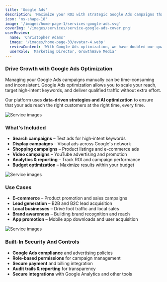 ```yaml
---
title: 'Google Ads'
description: 'Maximize your ROI with strategic Google Ads campaigns that drive qualified traffic and conversions.'
icon: 'ns-shape-18'
image: '/images/home-page-1/services-google-ads.svg'
coverImg: '/images/services/service-google-ads-cover.png'
userReview:
  name: 'Christopher Adams'
  image: '/images/home-page-33/avatar-4.webp'
  reviewContent: 'With Google Ads optimization, we have doubled our qualified traffic while cutting cost per acquisition in half. It has become a vital part of our growth strategy.'
  userRole: 'Marketing Director, GrowthWave Media'
---
```


### Drive Growth with Google Ads Optimization

Managing your Google Ads campaigns manually can be time-consuming and inconsistent. Google Ads optimization allows you to scale your reach, target high-intent keywords, and deliver qualified traffic without extra effort.

Our platform uses **data-driven strategies and AI optimization** to ensure that your ads reach the right customers at the right time, every time.

![Service images](/images/services/service-details-1.png)

### What's Included

- **Search campaigns** – Text ads for high-intent keywords
- **Display campaigns** – Visual ads across Google's network
- **Shopping campaigns** – Product listings and e-commerce ads
- **Video campaigns** – YouTube advertising and promotion
- **Analytics & reporting** – Track ROI and campaign performance
- **Budget optimization** – Maximize results within your budget

![Service images](/images/services/service-details-2.png)

### Use Cases

- **E-commerce** – Product promotion and sales campaigns
- **Lead generation** – B2B and B2C lead acquisition
- **Local businesses** – Drive foot traffic and local sales
- **Brand awareness** – Building brand recognition and reach
- **App promotion** – Mobile app downloads and user acquisition

![Service images](/images/services/service-details-3.jpg)

### Built-In Security And Controls

- **Google Ads compliance** and advertising policies
- **Role-based permissions** for campaign management
- **Secure payment** and billing integration
- **Audit trails & reporting** for transparency
- **Secure integrations** with Google Analytics and other tools
